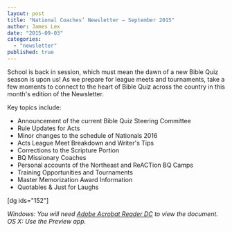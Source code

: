 ```yaml
---
layout: post
title: "National Coaches’ Newsletter – September 2015"
author: James Lex
date: "2015-09-03"
categories: 
  - "newsletter"
published: true
---
```


School is back in session, which must mean the dawn of a new Bible Quiz season is upon us! As we prepare for league meets and tournaments, take a few moments to connect to the heart of Bible Quiz across the country in this month's edition of the Newsletter.

Key topics include:

- Announcement of the current Bible Quiz Steering Committee
- Rule Updates for Acts
- Minor changes to the schedule of Nationals 2016
- Acts League Meet Breakdown and Writer's Tips
- Corrections to the Scripture Portion
- BQ Missionary Coaches
- Personal accounts of the Northeast and ReACTion BQ Camps
- Training Opportunities and Tournaments
- Master Memorization Award Information
- Quotables & Just for Laughs

\[dg ids="152"\]

_Windows: You will need [Adobe Acrobat Reader DC](https://get.adobe.com/reader/) to view the document._ _OS X: Use the Preview app._
